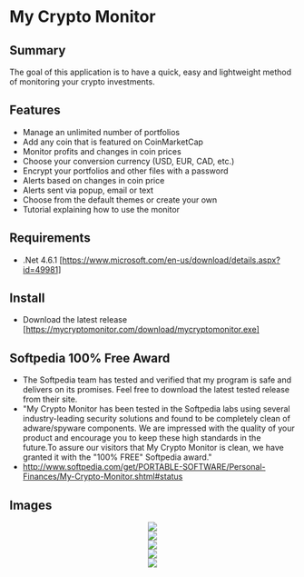 # My Crypto Monitor

## Summary
The goal of this application is to have a quick, easy and lightweight method of monitoring your crypto investments.

## Features
- Manage an unlimited number of portfolios
- Add any coin that is featured on CoinMarketCap
- Monitor profits and changes in coin prices
- Choose your conversion currency (USD, EUR, CAD, etc.)
- Encrypt your portfolios and other files with a password
- Alerts based on changes in coin price
- Alerts sent via popup, email or text
- Choose from the default themes or create your own
- Tutorial explaining how to use the monitor

## Requirements
- .Net 4.6.1 [https://www.microsoft.com/en-us/download/details.aspx?id=49981]

## Install
- Download the latest release [https://mycryptomonitor.com/download/mycryptomonitor.exe]

## Softpedia 100% Free Award
- The Softpedia team has tested and verified that my program is safe and delivers on its promises. Feel free to download the latest tested release from their site.
- "My Crypto Monitor has been tested in the Softpedia labs using several industry-leading security solutions and found to be completely clean of adware/spyware components. We are impressed with the quality of your product and encourage you to keep these high standards in the future.To assure our visitors that My Crypto Monitor is clean, we have granted it with the "100% FREE" Softpedia award."
- http://www.softpedia.com/get/PORTABLE-SOFTWARE/Personal-Finances/My-Crypto-Monitor.shtml#status

## Images
<p align="center">
  <img src="https://mycryptomonitor.com/screenshots/main2.png"><br/>
  <img src="https://mycryptomonitor.com/screenshots/tut_alerts.png"><br/>
  <img src="https://mycryptomonitor.com/screenshots/tut_main.png"><br/>
  <img src="https://mycryptomonitor.com/screenshots/tut_portfolios.png"><br/>
  <img src="https://mycryptomonitor.com/screenshots/tut_theme.png">
</p>
